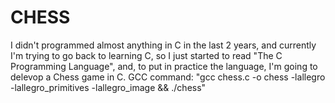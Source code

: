# CHESS
I didn't programmed almost anything in C in the last 2 years, and currently I'm trying to go back to learning C, so I just started to read "The C Programming Language", and, to put in practice the language, I'm going to delevop a Chess game in C.
GCC command: "gcc chess.c -o chess -lallegro -lallegro_primitives -lallegro_image && ./chess"
